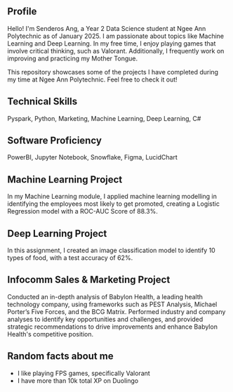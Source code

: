 ## Profile
Hello! I'm Senderos Ang, a Year 2 Data Science student at Ngee Ann Polytechnic as of January 2025. I am passionate about topics like Machine Learning and Deep Learning. In my free time, I enjoy playing games that involve critical thinking, such as Valorant. Additionally, I frequently work on improving and practicing my Mother Tongue. 

This repository showcases some of the projects I have completed during my time at Ngee Ann Polytechnic. Feel free to check it out!

## Technical Skills
Pyspark, Python, Marketing, Machine Learning, Deep Learning, C#

## Software Proficiency
PowerBI, Jupyter Notebook, Snowflake, Figma, LucidChart

## Machine Learning Project
In my Machine Learning module, I applied machine learning modelling in identifying the employees most likely to get promoted, creating a Logistic Regression model with a ROC-AUC Score of 88.3%.

## Deep Learning Project
In this assignment, I created an image classification model to identify 10 types of food, with a test accuracy of 62%.

## Infocomm Sales & Marketing Project 
Conducted an in-depth analysis of Babylon Health, a leading health technology company, using frameworks such as PEST Analysis, Michael Porter’s Five Forces, and the BCG Matrix. Performed industry and company analyses to identify key opportunities and challenges, and provided strategic recommendations to drive improvements and enhance Babylon Health's competitive position.

## Random facts about me
- I like playing FPS games, specifically Valorant
- I have more than 10k total XP on Duolingo
